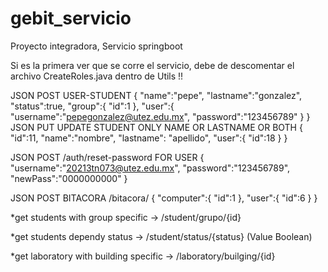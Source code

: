 # gebit_servicio
Proyecto integradora, Servicio springboot

Si es la primera ver que se corre el servicio, debe de descomentar el archivo CreateRoles.java dentro de Utils !!


JSON POST USER-STUDENT 
{
    "name":"pepe",
    "lastname":"gonzalez",
    "status":true,
    "group":{
        "id":1
    },
    "user":{
        "username":"pepegonzalez@utez.edu.mx",
        "password":"123456789"
    }
}
JSON PUT UPDATE STUDENT ONLY NAME OR LASTNAME OR BOTH
{
    "id":11,
    "name":"nombre",
    "lastname": "apellido",
    "user":{
        "id":18
    }
}

JSON POST /auth/reset-password FOR USER 
{
    "username":"20213tn073@utez.edu.mx",
    "password":"123456789",
    "newPass":"0000000000"
 }
 
 JSON POST BITACORA /bitacora/
 {
    "computer":{
        "id":1
    },
    "user":{
        "id":6
    }
}


*get students with group specific -> /student/grupo/{id} 


*get students dependy status -> /student/status/{status} (Value Boolean)  


*get laboratory with building specific -> /laboratory/builging/{id}

